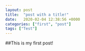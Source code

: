 ```yaml
---
layout: post
title:  "post with a title!"
date:   2020-02-04 12:38:56 +0000
categories: ["first", "post"]
tags: ["Test"]
---
```

##This is my first post!